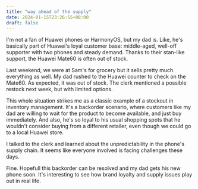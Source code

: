 ```yaml
---
title: "way ahead of the supply"
date: 2024-01-15T23:26:55+08:00
draft: false
---
```


I'm not a fan of Huawei phones or HarmonyOS, but my dad is. Like, he's basically part of Huawei's loyal customer base: middle-aged, well-off supporter with two phones and steady demand. Thanks to their stan-like support, the Huawei Mate60 is often out of stock.

Last weekend, we were at Sam's for grocery but it sells pretty much everything as well. My dad rushed to the Huawei counter to check on the Mate60. As expected, it was out of stock. The clerk mentioned a possible restock next week, but with limited options.

This whole situation strikes me as a classic example of a stockout in inventory management. It's a backorder scenario, where customers like my dad are willing to wait for the product to become available, and just buy immediately. And also, he's so loyal to his usual shopping spots that he wouldn't consider buying from a different retailer, even though we could go to a local Huawei store.

I talked to the clerk and learned about the unpredictability in the phone's supply chain. It seems like everyone involved is facing challenges these days.

Fine. Hopefull this backorder can be resolved and my dad gets his new phone soon. It's interesting to see how brand loyalty and supply issues play out in real life.
